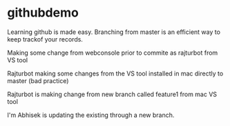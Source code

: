 # githubdemo

Learning github is made  easy. Branching from master is an efficient way to keep trackof your records.

Making some change from webconsole prior to commite as rajturbot from VS tool

Rajturbot making some changes from the VS tool installed in mac directly to master (bad practice)

Rajturbot is making change from new branch called feature1 from mac VS tool

I'm Abhisek is updating the existing through a new branch.
